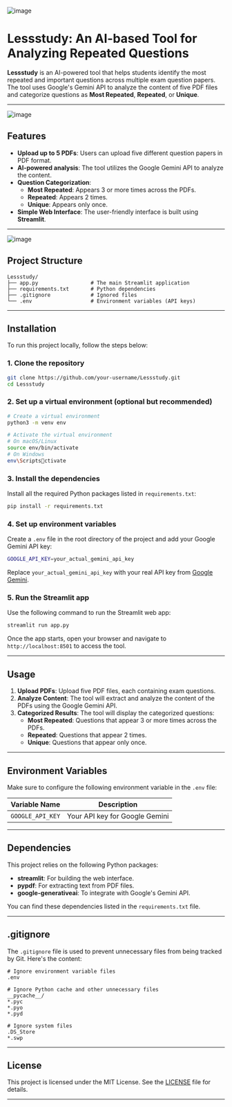 ![image](https://github.com/user-attachments/assets/62c5fd58-79aa-4ab8-85df-a7bcca9bee0c)
# Lessstudy: An AI-based Tool for Analyzing Repeated Questions

**Lessstudy** is an AI-powered tool that helps students identify the most repeated and important questions across multiple exam question papers. The tool uses Google's Gemini API to analyze the content of five PDF files and categorize questions as **Most Repeated**, **Repeated**, or **Unique**.

---
![image](https://github.com/user-attachments/assets/f6d4f211-bef1-42ce-84cf-e1acdc6f6f26)



## Features

- **Upload up to 5 PDFs**: Users can upload five different question papers in PDF format.
- **AI-powered analysis**: The tool utilizes the Google Gemini API to analyze the content.
- **Question Categorization**:
  - **Most Repeated**: Appears 3 or more times across the PDFs.
  - **Repeated**: Appears 2 times.
  - **Unique**: Appears only once.
- **Simple Web Interface**: The user-friendly interface is built using **Streamlit**.

---

![image](https://github.com/user-attachments/assets/51054038-7f0c-4341-821a-b517b234d24f)

## Project Structure

```
Lessstudy/
├── app.py                 # The main Streamlit application
├── requirements.txt       # Python dependencies
├── .gitignore             # Ignored files
└── .env                   # Environment variables (API keys)
```

---

## Installation

To run this project locally, follow the steps below:

### 1. Clone the repository

```bash
git clone https://github.com/your-username/Lessstudy.git
cd Lessstudy
```

### 2. Set up a virtual environment (optional but recommended)

```bash
# Create a virtual environment
python3 -m venv env

# Activate the virtual environment
# On macOS/Linux
source env/bin/activate
# On Windows
env\Scriptsctivate
```

### 3. Install the dependencies

Install all the required Python packages listed in `requirements.txt`:

```bash
pip install -r requirements.txt
```

### 4. Set up environment variables

Create a `.env` file in the root directory of the project and add your Google Gemini API key:

```bash
GOOGLE_API_KEY=your_actual_gemini_api_key
```

Replace `your_actual_gemini_api_key` with your real API key from [Google Gemini](https://developers.generativeai.google/api).

### 5. Run the Streamlit app

Use the following command to run the Streamlit web app:

```bash
streamlit run app.py
```

Once the app starts, open your browser and navigate to `http://localhost:8501` to access the tool.

---

## Usage

1. **Upload PDFs**: Upload five PDF files, each containing exam questions.
2. **Analyze Content**: The tool will extract and analyze the content of the PDFs using the Google Gemini API.
3. **Categorized Results**: The tool will display the categorized questions:
   - **Most Repeated**: Questions that appear 3 or more times across the PDFs.
   - **Repeated**: Questions that appear 2 times.
   - **Unique**: Questions that appear only once.

---

## Environment Variables

Make sure to configure the following environment variable in the `.env` file:

| Variable Name     | Description                |
|-------------------|----------------------------|
| `GOOGLE_API_KEY`  | Your API key for Google Gemini |

---

## Dependencies

This project relies on the following Python packages:

- **streamlit**: For building the web interface.
- **pypdf**: For extracting text from PDF files.
- **google-generativeai**: To integrate with Google's Gemini API.

You can find these dependencies listed in the `requirements.txt` file.

---

## .gitignore

The `.gitignore` file is used to prevent unnecessary files from being tracked by Git. Here's the content:

```plaintext
# Ignore environment variable files
.env

# Ignore Python cache and other unnecessary files
__pycache__/
*.pyc
*.pyo
*.pyd

# Ignore system files
.DS_Store
*.swp
```

---

## License

This project is licensed under the MIT License. See the [LICENSE](LICENSE) file for details.

---



